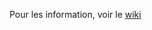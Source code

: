 Pour les information, voir le [wiki](https://github.com/kaempfjus/Resistence_allemande_au_nazisme/wiki)


